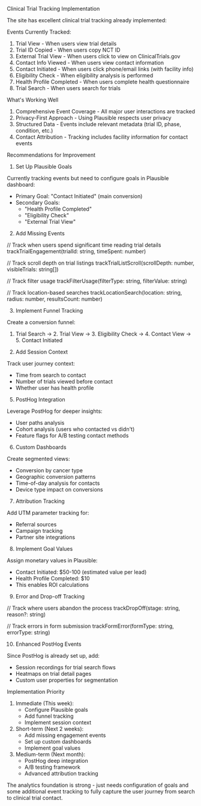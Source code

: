 Clinical Trial Tracking Implementation

The site has excellent clinical trial tracking already implemented:

Events Currently Tracked:

1. Trial View - When users view trial details
2. Trial ID Copied - When users copy NCT ID
3. External Trial View - When users click to view on ClinicalTrials.gov
4. Contact Info Viewed - When users view contact information
5. Contact Initiated - When users click phone/email links (with facility info)
6. Eligibility Check - When eligibility analysis is performed
7. Health Profile Completed - When users complete health questionnaire
8. Trial Search - When users search for trials

What's Working Well

1. Comprehensive Event Coverage - All major user interactions are tracked
2. Privacy-First Approach - Using Plausible respects user privacy
3. Structured Data - Events include relevant metadata (trial ID, phase, condition, etc.)
4. Contact Attribution - Tracking includes facility information for contact events

Recommendations for Improvement

1. Set Up Plausible Goals

Currently tracking events but need to configure goals in Plausible dashboard:
- Primary Goal: "Contact Initiated" (main conversion)
- Secondary Goals:
	- "Health Profile Completed"
	- "Eligibility Check"
	- "External Trial View"

2. Add Missing Events

// Track when users spend significant time reading trial details
trackTrialEngagement(trialId: string, timeSpent: number)

// Track scroll depth on trial listings
trackTrialListScroll(scrollDepth: number, visibleTrials: string[])

// Track filter usage
trackFilterUsage(filterType: string, filterValue: string)

// Track location-based searches
trackLocationSearch(location: string, radius: number, resultsCount: number)

3. Implement Funnel Tracking

Create a conversion funnel:
1. Trial Search → 2. Trial View → 3. Eligibility Check → 4. Contact View → 5. Contact Initiated

4. Add Session Context

Track user journey context:
- Time from search to contact
- Number of trials viewed before contact
- Whether user has health profile

5. PostHog Integration

Leverage PostHog for deeper insights:
- User paths analysis
- Cohort analysis (users who contacted vs didn't)
- Feature flags for A/B testing contact methods

6. Custom Dashboards

Create segmented views:
- Conversion by cancer type
- Geographic conversion patterns
- Time-of-day analysis for contacts
- Device type impact on conversions

7. Attribution Tracking

Add UTM parameter tracking for:
- Referral sources
- Campaign tracking
- Partner site integrations

8. Implement Goal Values

Assign monetary values in Plausible:
- Contact Initiated: $50-100 (estimated value per lead)
- Health Profile Completed: $10
- This enables ROI calculations

9. Error and Drop-off Tracking

// Track where users abandon the process
trackDropOff(stage: string, reason?: string)

// Track errors in form submission
trackFormError(formType: string, errorType: string)

10. Enhanced PostHog Events

Since PostHog is already set up, add:
- Session recordings for trial search flows
- Heatmaps on trial detail pages
- Custom user properties for segmentation

Implementation Priority

1. Immediate (This week):
	- Configure Plausible goals
	- Add funnel tracking
	- Implement session context
2. Short-term (Next 2 weeks):
	- Add missing engagement events
	- Set up custom dashboards
	- Implement goal values
3. Medium-term (Next month):
	- PostHog deep integration
	- A/B testing framework
	- Advanced attribution tracking

The analytics foundation is strong - just needs configuration of goals and some additional event
tracking to fully capture the user journey from search to clinical trial contact.